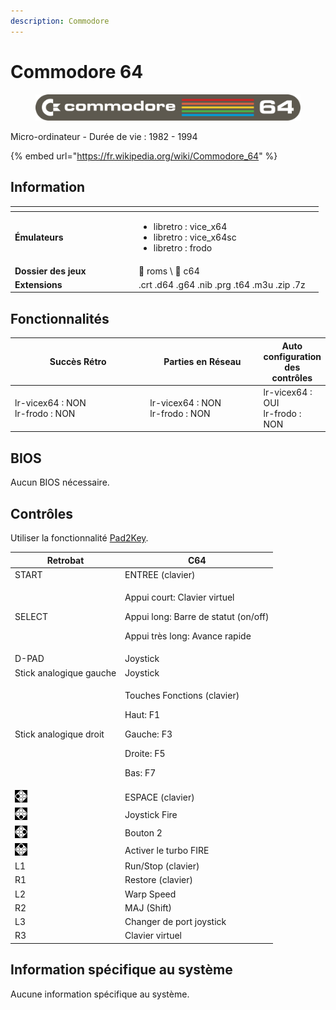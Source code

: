```yaml
---
description: Commodore
---
```


# Commodore 64

<div align="left">

<figure><img src="https://raw.githubusercontent.com/fabricecaruso/es-theme-carbon/52ff37c9e265587d006945a2ba695b5a962b3a3d/art/logos/c64.svg" alt=""><figcaption></figcaption></figure>

</div>

Micro-ordinateur - Durée de vie : 1982 - 1994

{% embed url="https://fr.wikipedia.org/wiki/Commodore_64" %}

## Information

<table data-header-hidden><thead><tr><th width="184"></th><th></th><th data-hidden></th></tr></thead><tbody><tr><td><strong>Émulateurs</strong></td><td><ul><li>libretro : vice_x64</li><li>libretro : vice_x64sc</li><li>libretro : frodo</li></ul></td><td></td></tr><tr><td><strong>Dossier des jeux</strong></td><td><span data-gb-custom-inline data-tag="emoji" data-code="1f4c1">📁</span> roms \ <span data-gb-custom-inline data-tag="emoji" data-code="1f4c2">📂</span> c64</td><td></td></tr><tr><td><strong>Extensions</strong></td><td>.crt .d64 .g64 .nib .prg .t64 .m3u .zip .7z</td><td></td></tr></tbody></table>

## Fonctionnalités

<table><thead><tr><th width="245">Succès Rétro</th><th width="200">Parties en Réseau</th><th>Auto configuration des contrôles</th></tr></thead><tbody><tr><td>lr-vicex64 : NON<br>lr-frodo : NON</td><td>lr-vicex64 : NON<br>lr-frodo : NON</td><td>lr-vicex64 : OUI<br>lr-frodo : NON</td></tr></tbody></table>

## BIOS

Aucun BIOS nécessaire.

## Contrôles

Utiliser la fonctionnalité [Pad2Key](../../../../controleurs/pad2key.md).

| Retrobat                                          | C64                                                                                                                   |
| ------------------------------------------------- | --------------------------------------------------------------------------------------------------------------------- |
| START                                             | ENTREE (clavier)                                                                                                      |
| SELECT                                            | <p>Appui court: Clavier virtuel </p><p>Appui long: Barre de statut (on/off) </p><p>Appui très long: Avance rapide</p> |
| D-PAD                                             | Joystick                                                                                                              |
| Stick analogique gauche                           | Joystick                                                                                                              |
| Stick analogique droit                            | <p>Touches Fonctions (clavier) </p><p>Haut: F1 </p><p>Gauche: F3 </p><p>Droite: F5 </p><p>Bas: F7</p>                 |
| ![](<../../../../.gitbook/assets/image (32).png>) | ESPACE (clavier)                                                                                                      |
| ![](<../../../../.gitbook/assets/image (19).png>) | Joystick Fire                                                                                                         |
| ![](<../../../../.gitbook/assets/image (6).png>)  | Bouton 2                                                                                                              |
| ![](<../../../../.gitbook/assets/image (34).png>) | Activer le turbo FIRE                                                                                                 |
| L1                                                | Run/Stop (clavier)                                                                                                    |
| R1                                                | Restore (clavier)                                                                                                     |
| L2                                                | Warp Speed                                                                                                            |
| R2                                                | MAJ (Shift)                                                                                                           |
| L3                                                | Changer de port joystick                                                                                              |
| R3                                                | Clavier virtuel                                                                                                       |

## Information spécifique au système

Aucune information spécifique au système.
